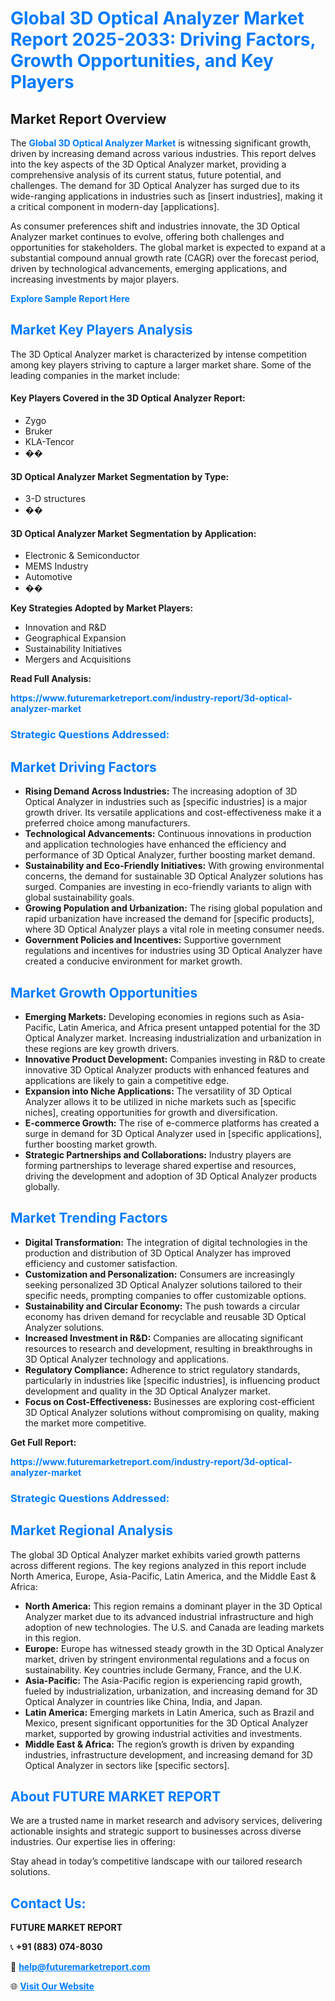 <h1 style="color: #007BFF;">Global 3D Optical Analyzer Market Report 2025-2033: Driving Factors, Growth Opportunities, and Key Players</h1>

<section id="overview">
<h2>Market Report Overview</h2>
<p>The <a href="https://www.futuremarketreport.com/industry-report/3d-optical-analyzer-market" style="color: #007BFF; text-decoration: none;"><strong>Global 3D Optical Analyzer Market</strong></a> is witnessing significant growth, driven by increasing demand across various industries. This report delves into the key aspects of the 3D Optical Analyzer market, providing a comprehensive analysis of its current status, future potential, and challenges. The demand for 3D Optical Analyzer has surged due to its wide-ranging applications in industries such as [insert industries], making it a critical component in modern-day [applications].</p>
<p>As consumer preferences shift and industries innovate, the 3D Optical Analyzer market continues to evolve, offering both challenges and opportunities for stakeholders. The global market is expected to expand at a substantial compound annual growth rate (CAGR) over the forecast period, driven by technological advancements, emerging applications, and increasing investments by major players.</p>
</section>

<section id="overview">
<p><a href="https://www.futuremarketreport.com/request-sample/reportId=118873" style="color: #007BFF; text-decoration: none;"><strong>Explore Sample Report Here</strong></a></p>
</section>

<section id="key-players">
<h2 style="color: #007BFF;">Market Key Players Analysis</h2>
<p>The 3D Optical Analyzer market is characterized by intense competition among key players striving to capture a larger market share. Some of the leading companies in the market include:</p>
<h4>Key Players Covered in the 3D Optical Analyzer Report:</h4>
<ul><li>Zygo</li><li>Bruker</li><li>KLA-Tencor</li><li>��</li></ul>
<h4>3D Optical Analyzer Market Segmentation by Type:</h4>
<ul><li>3-D structures</li><li>��</li></ul>

<h4>3D Optical Analyzer Market Segmentation by Application:</h4>
<ul><li>Electronic &amp; Semiconductor</li><li>MEMS Industry</li><li>Automotive</li><li>��</li></ul>
<p><strong>Key Strategies Adopted by Market Players:</strong></p>
<ul>
<li>Innovation and R&D</li>
<li>Geographical Expansion</li>
<li>Sustainability Initiatives</li>
<li>Mergers and Acquisitions</li>
</ul>
</section>

<section>
<p><strong>Read Full Analysis: </strong></p><a href="https://www.futuremarketreport.com/industry-report/3d-optical-analyzer-market" style="color: #007BFF; text-decoration: none;"><strong>https://www.futuremarketreport.com/industry-report/3d-optical-analyzer-market</strong></a>
<h3 style="color: #007BFF;">Strategic Questions Addressed:</h3>
</section>

<section id="driving-factors">
<h2 style="color: #007BFF;">Market Driving Factors</h2>
<ul>
<li><strong>Rising Demand Across Industries:</strong> The increasing adoption of 3D Optical Analyzer in industries such as [specific industries] is a major growth driver. Its versatile applications and cost-effectiveness make it a preferred choice among manufacturers.</li>
<li><strong>Technological Advancements:</strong> Continuous innovations in production and application technologies have enhanced the efficiency and performance of 3D Optical Analyzer, further boosting market demand.</li>
<li><strong>Sustainability and Eco-Friendly Initiatives:</strong> With growing environmental concerns, the demand for sustainable 3D Optical Analyzer solutions has surged. Companies are investing in eco-friendly variants to align with global sustainability goals.</li>
<li><strong>Growing Population and Urbanization:</strong> The rising global population and rapid urbanization have increased the demand for [specific products], where 3D Optical Analyzer plays a vital role in meeting consumer needs.</li>
<li><strong>Government Policies and Incentives:</strong> Supportive government regulations and incentives for industries using 3D Optical Analyzer have created a conducive environment for market growth.</li>
</ul>
</section>

<section id="growth-opportunities">
<h2 style="color: #007BFF;">Market Growth Opportunities</h2>
<ul>
<li><strong>Emerging Markets:</strong> Developing economies in regions such as Asia-Pacific, Latin America, and Africa present untapped potential for the 3D Optical Analyzer market. Increasing industrialization and urbanization in these regions are key growth drivers.</li>
<li><strong>Innovative Product Development:</strong> Companies investing in R&D to create innovative 3D Optical Analyzer products with enhanced features and applications are likely to gain a competitive edge.</li>
<li><strong>Expansion into Niche Applications:</strong> The versatility of 3D Optical Analyzer allows it to be utilized in niche markets such as [specific niches], creating opportunities for growth and diversification.</li>
<li><strong>E-commerce Growth:</strong> The rise of e-commerce platforms has created a surge in demand for 3D Optical Analyzer used in [specific applications], further boosting market growth.</li>
<li><strong>Strategic Partnerships and Collaborations:</strong> Industry players are forming partnerships to leverage shared expertise and resources, driving the development and adoption of 3D Optical Analyzer products globally.</li>
</ul>
</section>

<section id="trending-factors">
<h2 style="color: #007BFF;">Market Trending Factors</h2>
<ul>
<li><strong>Digital Transformation:</strong> The integration of digital technologies in the production and distribution of 3D Optical Analyzer has improved efficiency and customer satisfaction.</li>
<li><strong>Customization and Personalization:</strong> Consumers are increasingly seeking personalized 3D Optical Analyzer solutions tailored to their specific needs, prompting companies to offer customizable options.</li>
<li><strong>Sustainability and Circular Economy:</strong> The push towards a circular economy has driven demand for recyclable and reusable 3D Optical Analyzer solutions.</li>
<li><strong>Increased Investment in R&D:</strong> Companies are allocating significant resources to research and development, resulting in breakthroughs in 3D Optical Analyzer technology and applications.</li>
<li><strong>Regulatory Compliance:</strong> Adherence to strict regulatory standards, particularly in industries like [specific industries], is influencing product development and quality in the 3D Optical Analyzer market.</li>
<li><strong>Focus on Cost-Effectiveness:</strong> Businesses are exploring cost-efficient 3D Optical Analyzer solutions without compromising on quality, making the market more competitive.</li>
</ul>
</section>

<section>
<p><strong>Get Full Report: </strong></p><a href="https://www.futuremarketreport.com/industry-report/3d-optical-analyzer-market" style="color: #007BFF; text-decoration: none;"><strong>https://www.futuremarketreport.com/industry-report/3d-optical-analyzer-market</strong></a>
<h3 style="color: #007BFF;">Strategic Questions Addressed:</h3>
</section>


<section id="regional-analysis">
<h2 style="color: #007BFF;">Market Regional Analysis</h2>
<p>The global 3D Optical Analyzer market exhibits varied growth patterns across different regions. The key regions analyzed in this report include North America, Europe, Asia-Pacific, Latin America, and the Middle East & Africa:</p>
<ul>
<li><strong>North America:</strong> This region remains a dominant player in the 3D Optical Analyzer market due to its advanced industrial infrastructure and high adoption of new technologies. The U.S. and Canada are leading markets in this region.</li>
<li><strong>Europe:</strong> Europe has witnessed steady growth in the 3D Optical Analyzer market, driven by stringent environmental regulations and a focus on sustainability. Key countries include Germany, France, and the U.K.</li>
<li><strong>Asia-Pacific:</strong> The Asia-Pacific region is experiencing rapid growth, fueled by industrialization, urbanization, and increasing demand for 3D Optical Analyzer in countries like China, India, and Japan.</li>
<li><strong>Latin America:</strong> Emerging markets in Latin America, such as Brazil and Mexico, present significant opportunities for the 3D Optical Analyzer market, supported by growing industrial activities and investments.</li>
<li><strong>Middle East & Africa:</strong> The region’s growth is driven by expanding industries, infrastructure development, and increasing demand for 3D Optical Analyzer in sectors like [specific sectors].</li>
</ul>
</section>

<footer>
<h2 style="color: #007BFF;">About FUTURE MARKET REPORT</h2>
<p>We are a trusted name in market research and advisory services, delivering actionable insights and strategic support to businesses across diverse industries. Our expertise lies in offering:</p>

<p>Stay ahead in today’s competitive landscape with our tailored research solutions.</p>

<h2 style="color: #007BFF;">Contact Us:</h2>
<p><strong>FUTURE MARKET REPORT</strong></p>
<p>📞 <strong>+91 (883) 074-8030</strong></p>
<p>📧 <strong><a href="mailto:help@futuremarketreport.com" style="color: #007BFF;">help@futuremarketreport.com</a></strong></p>
<p>🌐 <strong><a href="https://www.futuremarketreport.com/" style="color: #007BFF;">Visit Our Website</a></strong></p>
</footer>